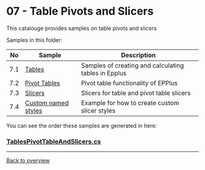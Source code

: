﻿# 07 - Table Pivots and Slicers
This catalouge provides samples on table pivots and slicers

Samples in this folder:

|No|Sample|Description|
|---|---|-----------------|
|7.1|[Tables](<01-Tables/Readme.md/>)| Samples of creating and calculating tables in Epplus|
|7.2|[Pivot Tables](<02-Pivot tables/Readme.md/>)| Pivot table functionality of EPPlus |
|7.3|[Slicers](<03-Slicers/Readme.md/>)| Slicers for table and pivot table slicers |
|7.4|[Custom named styles](<04-Custom named styles/Readme.md/>)| Example for how to create custom slicer styles |
 
You can see the order these samples are generated in here:
### [TablesPivotTableAndSlicers.cs](TablesPivotTableAndSlicers.cs)

---
[Back to overview](..%2FReadme.md)